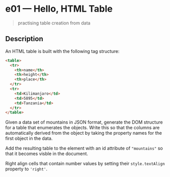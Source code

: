 # e01 &mdash; Hello, HTML Table
> practising table creation from data

## Description

An HTML table is built with the following tag structure:

```html
<table>
  <tr>
    <th>name</th>
    <th>height</th>
    <th>place</th>        
  </tr>
  <tr>
    <td>Kilimanjaro</td>
    <td>5895</td>
    <td>Tanzania</td>        
  </tr>
</table>
```

Given a data set of mountains in JSON format, generate the DOM structure for a table that enumerates the objects. Write this so that the columns are automatically derived from the object by taking the property names for the first object in the data.

Add the resulting table to the element with an id attribute of `"mountains"` so that it becomes visble in the document.

Right align cells that contain number values by setting their `style.textAlign` property to `'right'`.